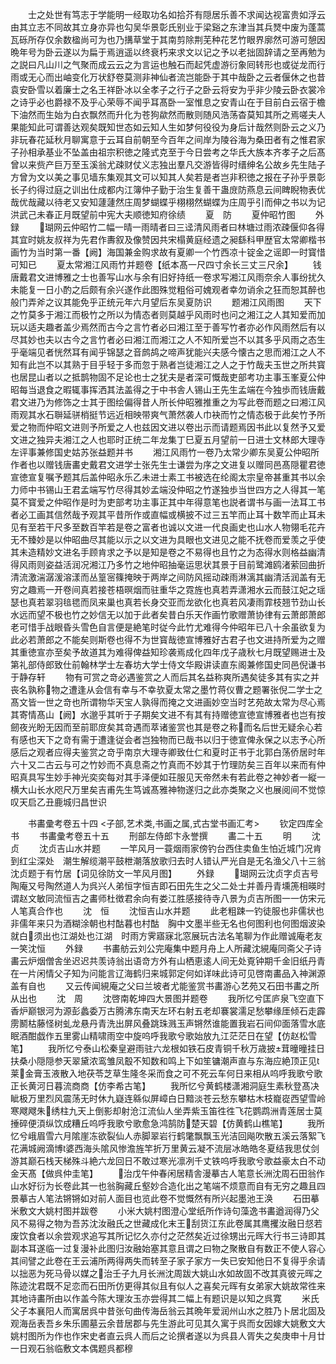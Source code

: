 <!-- { "loadSidebar": true } -->
　　士之处世有笃志于学能明一经取功名如拾芥有隠居乐善不求闻达视富贵如浮云由其立志不同故其立身亦异也勾吴华景彰氏别业于梁谿之东津当其兵燹中废为蓬蒿瓦砾所存仅余数楹尚可为也乃搆草堂于其南剪除荆芜种花艺竹眼界廓然可游可憩因晩年号为卧云遂以为扁于焉逍遥以终衰朽来求文以记之予以老拙固辞请之至再勉为之説曰凡山川之气聚而成云云之为言运也触石而起凭虚游衍象囘转形也或従龙而行雨或无心而出岫变化万状舒卷莫测非神仙者流岂能卧于其中哉卧之云者偃休之也昔袁安卧雪以着廉士之名王祥卧冰以全孝子之行子之卧云将安为乎非少陵云卧衣裳冷之诗乎必也爵禄不及乎心荣辱不闻乎耳髙卧一室惟息之安青山在于目前白云宿于檐下油然而生始为白衣飘然而升化为苍狗歘然而散则随风浩荡杳莫知其所之焉嗟夫人果能知此可谓善达观矣既知世态如云知人生如梦何役役为身后计哉然则卧云之义乃非玩春花延秋月聊寓意于云耳自前朝至今百年之间岸为陵谷海为桑田者有之惟君家子孙相承基业不坠盖由祖宗积徳之隆式克至于今日尝考之华氏大族本齐孝子之后髙曾以来赀产巨万至玉溪翁尤疎财仗义志独出羣凡交游皆得时缙绅名公故乡先生陆子方曾为文以美之事见墙东集观其文可以知其人矣若是者岂非积徳之报在子孙乎景彰长子约得过庭之训出仕成都内江簿仲子勤于治生复善干蛊庻防燕息云间睥睨物表优哉优哉藏以待老又安知蘧蘧然庄周梦蝴蝶乎栩栩然蝴蝶为庄周乎引而伸之书以为记洪武己未春正月既望前中宪大夫顺徳知府徐绩
　　夏　防
　　夏仲昭竹图
　　外録
　　瑚网云仲昭竹二幅一晴一雨晴者曰三迳清风雨者曰林塘过雨浓疎偃仰各得其宜时姚友叔祥为先君作夀叙及像赞因共宋榻黄庭经遗之昶繇科甲歴官太常卿楷书画竹为当时第一番【阙】海国兼金购求故有夏卿一个竹西凉十锭金之谣即一时寳惜可知已
　　夏太常湘江风雨竹并题卷【纸本髙一尺四寸余长三丈三尺余】
　　钱唐戴君文进博雅之士也善写山水与余有旧好持纸一卷求写湘江风雨奈余人事纷扰久未能复一日小酌之后颇有余兴遂作此图殊觉粗俗可媿观者幸勿诮余之狂而恕其醉也般门弄斧之议其能免乎正统元年六月望后东吴夏防识
　　题湘江风雨图
　　天下之竹莫多于湘江而极竹之所以为情态者则莫越乎风雨时也问之湘江之人其知爱而加玩以适夫趣者盖少焉然而古今之言竹者必曰湘江至于善写竹者亦必作风雨然后有以尽其妙也夫以古今之言竹者必曰湘江而湘江之人不知所爱岂不以其多乎风雨之态生乎毫端见者恍然耳有闻乎锦瑟之音鹧鸪之啼声犹能兴夫感今懐古之思而湘江之人不知有此岂不以其熟于目乎轻于多而忽于熟者岂徒湘江之人之于竹哉夫玉世之所共寳也居昆山者以之抵鹊物固不足论也士之犹夫是者深可慨哉吏部考功主事玉峯夏公仲昭每当退食之暇辄事挥洒其法盖得之于中书舎人锡山王先生孟端在今独歩而钱唐戴君文进乃为修饰之士其于图绘偏得昔人所长仲昭雅推重之为写此卷而题之曰湘江风雨观其水石聨延骈梢挺节远近相映带爽气萧然袭人巾袂而竹之情态极于此矣竹予所爱之物而仲昭文进则予所爱之人也兹因文进以卷出示而请题焉因书此以复然予又爱文进之独异夫湘江之人也耶时正统二年龙集丁巳夏五月望前一日进士文林郎大理寺左评事兼修国史姑苏张益题并书
　　湘江风雨竹一卷乃太常少卿东吴夏公仲昭所作者也以赠钱唐畵史戴君文进学士张先生士谦尝为序之文进复以赠同邑髙隠瞿君徳宣徳宣复嘱予题其后盖仲昭永乐乙未进士素工书被选在纶阁太宗皇帝甚重其书以余力师中书锡山王君孟端写竹尽得其妙孟端没仲昭之竹遂独歩当世四方之人得其一笔莫不寳爱之仲昭作是时为吏部考功主事正其中年得意笔也説者谓书与画一法耳工书者必工画其信然哉予观其平昔所作或直幅或横披不过三五竿而止耳十数竿而止耳未见有至若干尺多至数百竿若是卷之富者也诚以文进一代良画史也山水人物翎毛花卉无不臻妙是以仲昭曲尽其能以示之以文进为具眼也文进见之能不抚卷而爱羡之乎使其未造精妙文进名手顾肯求之予以是知是卷之不易得也且竹之为态得水则格益幽清得风雨则姿益活润况湘江乃多竹之地仲昭抽毫运思状其景于目前鹭滩鸥渚萦回曲折清流激湍潺湲溶漾而丛篁宻篠掩映于两岸之间防风摇动疎雨淋漓其幽清活润盖有无穷之趣焉一开卷间真若接苍梧暝烟而驻重华之霓旌也真若弄潇湘水云而鼓江妃之瑶瑟也真若翠羽毰毸而凤来巢也真若长身交亚而龙欲化也真若风凄雨霏枝翘节劲山长水远而望不极也竹之妙信无以加于此者矣昔白乐天作画竹歌赠萧协律有云萧郎萧郎老可惜手战眼昏头雪色自言便是絶笔时従今此竹尤难得今仲昭年已八十余虽欲复为此必若萧郎之不能矣则斯卷也得不为世寳哉徳宣博雅好古君子也文进持所爱为之赠其重徳宣亦至矣予故道其为难得俾益知珍袭焉成化四年戊子歳秋七月既望赐进士及第礼部侍郎致仕前翰林学士左春坊大学士侍文华殿讲读直东阁兼修国史同邑倪谦书于静存轩
　　物有可赏之竒必遇鉴赏之人而后其名益称爽所遇矣徒多其有实之并丧名孰称物之遭逢从会信有幸与不幸欤夏太常之墨竹蒋仪曹之题署张倪二学士之髙文皆一世之竒也所谓物华天宝人孰得而掩之文进画妙空当时艺苑故太常为尽心焉其寄情髙山【阙】水邈乎其听于子期矣文进不有其有持赠徳宣徳宣博雅者也岂有按劒夜光盼无因而至前耶庻矣其竒遇而萃诸鉴赏也其是卷之称而名后世无疑余心若有感也天下之竒有需于遭逢従会者岂独物而已哉书以归于徳宣俾永保之以志予心所感后之观者应得夫鉴赏之竒乎南京大理寺卿致仕仁和夏时正书于北郭白荡侨居时年六十又二古云与可之竹妙而不真息斋之竹真而不妙其于竹理防矣三百年以来而有仲昭真具写生妙手神光奕奕每对其手泽便如荘服见天帝然未有若此卷之神妙者一縦一横大山长水咫尺万里矣吉甫先生笃诚髙雅神物遂归之此亦类聚之义也展阅间不觉惊叹天启乙丑鹿城归昌世识

　　书畵彚考卷五十四
<子部,艺术类,书画之属,式古堂书画汇考>
　　钦定四库全书
　　书畵彚考卷五十五
　　刑部左侍郎卞永誉撰
　　畵二十五
　　明
　　沈　贞
　　沈贞吉山水并题
　　一竿风月一蓑烟雨家傍钓台西住卖鱼生怕近城门况肯到红尘深处　潮生解缆潮平鼓枻潮落放歌归去时人错认严光自是无名渔父八十三翁沈贞题于有竹居【词见徐防文一竿风月图】
　　外録
　　瑚网云沈贞字贞吉号陶庵又号陶然道人为呉兴人弟恒字恒吉即石田先生之父二处士并善丹青壎箎相暎时谓赵文敏同流恒吉之畵师杜徴君余向有娄江胜感接待寺八景为贞吉所图一一仿宋元人笔真合作也
　　沈　恒
　　沈恒吉山水并题
　　此老粗踈一钓徒服也非儒状也非儒年来只为酒糊涂朝也村酤暮也村酤　胸中文墨半些无名也何图利也何图烟波染就白须出也江湖处也江湖　时雨方霁寤寐北窓展玩古法名笔聊为作此赠诚庵老友一笑沈恒
　　外録
　　书畵舫云刘公完庵集中题月舟上人所藏沈絸庵同斋父子诗畵云炉烟僧舎坐迟迟共羡诗翁出语竒方外有山栖恵逺人间无处覔钟期千金旧纸丹青在一片闲情父子知为问能言辽海鹤归来城郭定何如详味此诗可见啓南畵品入神渊源盖有自也
　　又云传闻絸庵之父曰兰坡者尤能鉴赏书畵游心艺苑又石田书畵之所从出也
　　沈　周
　　沈啓南乾坤四大景图并题卷
　　我所忆兮匡庐泉飞空直下香炉巅银河为源彭蠡委万古腾沸东南天左环右射五老却褰裳濡足愁攀缘厓倾石走霹雳鬭枯藤怪树虬龙悬丹青洗出屏风叠跳珠溅玉声锵然谁能置我岩石间仰面落雪水底眠酒酣戯作五里雾山精啸雨空中旋呜呼我歌兮歌始放九江茫茫日在望【仿赵松雪笔】
　　我所忆兮泰山松秦皇避雨驻六龙根如铁石皮青铜千秋万歳披茸曈曈挂日扶桑小隠隠参天翠黛浓鸾雏凤鷇不知数和鸣上下如笙镛潮声直与东海应絶顶正见莱金膏玉液散入地茯苓芝草生隆冬采而食之可不死云车何日来相从呜呼我歌兮歌正长黄河日暮流商商【仿李希古笔】
　　我所忆兮黄鹤楼潇湘洞庭生素秋登髙决眦极万里烈风震荡无时休九嶷连緜似屏嶂白日黯淡苍云愁东攀枯木枝巃嵸西望雪岭寒飕飕朱绣柱九天上倒影却射沧江流仙人坐弄紫玉笛徃徃飞花鹦鹉洲青莲居士莫捶碎便湏纵饮成糟丘呜呼我歌兮歌愈急鸿鹄防楚天碧【仿黄鹤山樵笔】
　　我所忆兮峨眉雪六月隂崖冻欲裂仙人赤脚翠岩行鹤氅飘飘玉光洁回飚吹散五溪云落絮飞花满城阙滴博婆西海头隂风惨澹旌竿折万里黄云凝不流层冰皓皓冬夏结我思仗剑游其巅石栈天梯殊斗絶六龙回日不敢过寒光凛冽千丈铁呜呼我歌兮歌益豪太白不动金天髙【做呉仲圭笔】
　　治戊午仲春闲居精舎漫摹古人笔意长洲沈周石田翁作山水好衍为长卷此其一也翁胸藏丘壑妙合造化出之笔端不烦意而自有无穷之趣且四景摹古人笔法锵锵如对前人面目也览此卷不觉慨然有所兴起墨池王涣
　　石田摹米敷文大姚村图并跋卷
　　小米大姚村图澄心堂纸所作诗句藻逸书畵遒润得乃父风不易得之物为吾苏沈汝融氏之世藏成化末王刮货江东此卷属其鹰攫汝融日惄若废饮食者以余尝观求追写其所记忆久亦付之茫然矣近过徐甥出元晖大行书三诗即其副本耳遂临一过复漫补此图归汝融始塞其意且谓之曰物之聚散自有数正不使人容心其间譬之此卷在王云浦所两得两失而转至子家子家方一失已安知他日不复得乎余请以拙恶为死马骨以媒之治壬子九月长洲沈周跋大姚山水如故固不改其真彼元晖之陈迹沈君既不足恋而石田所仿更得其似且有似人之喜矣元晖有女弟家大姚故常徃来其地诗畵所由以作盖今陈大理汝玉亦尝得其二幅上有题识是以知之呉寛
　　米氏父子本襄阳人而寓居呉中昔张句曲传海岳翁云其晩年爱润州山水之胜乃卜居北固及观海岳表吾乡朱乐圃墓云余昔居郡与先生游此可见其久寓于呉而女因嫁大姚敷文大姚村图所为作也作宋史者直云呉人而后之论撰者遂以为呉县人胥失之矣庚申十月廿一日观石翁临敷文本偶题呉都穆
